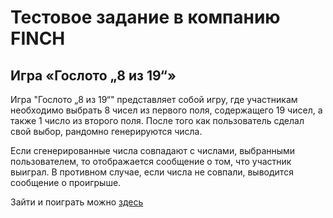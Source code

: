 # Тестовое задание в компанию FINCH

## Игра «Гослото „8 из 19“»

Игра "Гослото „8 из 19“" представляет собой игру, где участникам необходимо выбрать 8 чисел из первого поля, содержащего 19 чисел, а также 1 число из второго поля. После того как пользователь сделал свой выбор, рандомно генерируются числа.

Если сгенерированные числа совпадают с числами, выбранными пользователем, то отображается сообщение о том, что участник выиграл. В противном случае, если числа не совпали, выводится сообщение о проигрыше.

Зайти и поиграть можно [здесь](https://finch-test.vercel.app)
